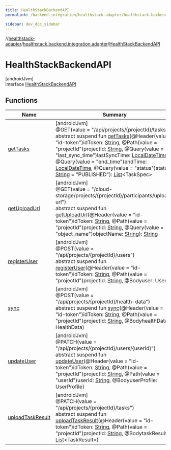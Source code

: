 ```yaml
---
title: HealthStackBackendAPI
permalink: /backend-integration/healthstack-adapter/healthstack.backend.integration.adapter/-health-stack-backend-a-p-i/index.html

sidebar: dev_doc_sidebar
---
```

//[healthstack-adapter](../../../index.html)/[healthstack.backend.integration.adapter](../index.html)/[HealthStackBackendAPI](index.html)



# HealthStackBackendAPI



[androidJvm]\
interface [HealthStackBackendAPI](index.html)



## Functions


| Name | Summary |
|---|---|
| [getTasks](get-tasks.html) | [androidJvm]<br>@GET(value = &quot;/api/projects/{projectId}/tasks&quot;)<br>abstract suspend fun [getTasks](get-tasks.html)(@Header(value = &quot;id-token&quot;)idToken: [String](https://kotlinlang.org/api/latest/jvm/stdlib/kotlin/-string/index.html), @Path(value = &quot;projectId&quot;)projectId: [String](https://kotlinlang.org/api/latest/jvm/stdlib/kotlin/-string/index.html), @Query(value = &quot;last_sync_time&quot;)lastSyncTime: [LocalDateTime](https://developer.android.com/reference/kotlin/java/time/LocalDateTime.html), @Query(value = &quot;end_time&quot;)endTime: [LocalDateTime](https://developer.android.com/reference/kotlin/java/time/LocalDateTime.html), @Query(value = &quot;status&quot;)status: [String](https://kotlinlang.org/api/latest/jvm/stdlib/kotlin/-string/index.html) = &quot;PUBLISHED&quot;): [List](https://kotlinlang.org/api/latest/jvm/stdlib/kotlin.collections/-list/index.html)&lt;TaskSpec&gt; |
| [getUploadUrl](get-upload-url.html) | [androidJvm]<br>@GET(value = &quot;/cloud-storage/projects/{projectId}/participants/upload-url&quot;)<br>abstract suspend fun [getUploadUrl](get-upload-url.html)(@Header(value = &quot;id-token&quot;)idToken: [String](https://kotlinlang.org/api/latest/jvm/stdlib/kotlin/-string/index.html), @Path(value = &quot;projectId&quot;)projectId: [String](https://kotlinlang.org/api/latest/jvm/stdlib/kotlin/-string/index.html), @Query(value = &quot;object_name&quot;)objectName: [String](https://kotlinlang.org/api/latest/jvm/stdlib/kotlin/-string/index.html)): [String](https://kotlinlang.org/api/latest/jvm/stdlib/kotlin/-string/index.html) |
| [registerUser](register-user.html) | [androidJvm]<br>@POST(value = &quot;/api/projects/{projectId}/users&quot;)<br>abstract suspend fun [registerUser](register-user.html)(@Header(value = &quot;id-token&quot;)idToken: [String](https://kotlinlang.org/api/latest/jvm/stdlib/kotlin/-string/index.html), @Path(value = &quot;projectId&quot;)projectId: [String](https://kotlinlang.org/api/latest/jvm/stdlib/kotlin/-string/index.html), @Bodyuser: User) |
| [sync](sync.html) | [androidJvm]<br>@POST(value = &quot;/api/projects/{projectId}/health-data&quot;)<br>abstract suspend fun [sync](sync.html)(@Header(value = &quot;id-token&quot;)idToken: [String](https://kotlinlang.org/api/latest/jvm/stdlib/kotlin/-string/index.html), @Path(value = &quot;projectId&quot;)projectId: [String](https://kotlinlang.org/api/latest/jvm/stdlib/kotlin/-string/index.html), @BodyhealthData: HealthData) |
| [updateUser](update-user.html) | [androidJvm]<br>@PATCH(value = &quot;/api/projects/{projectId}/users/{userId}&quot;)<br>abstract suspend fun [updateUser](update-user.html)(@Header(value = &quot;id-token&quot;)idToken: [String](https://kotlinlang.org/api/latest/jvm/stdlib/kotlin/-string/index.html), @Path(value = &quot;projectId&quot;)projectId: [String](https://kotlinlang.org/api/latest/jvm/stdlib/kotlin/-string/index.html), @Path(value = &quot;userId&quot;)userId: [String](https://kotlinlang.org/api/latest/jvm/stdlib/kotlin/-string/index.html), @BodyuserProfile: UserProfile) |
| [uploadTaskResult](upload-task-result.html) | [androidJvm]<br>@PATCH(value = &quot;/api/projects/{projectId}/tasks&quot;)<br>abstract suspend fun [uploadTaskResult](upload-task-result.html)(@Header(value = &quot;id-token&quot;)idToken: [String](https://kotlinlang.org/api/latest/jvm/stdlib/kotlin/-string/index.html), @Path(value = &quot;projectId&quot;)projectId: [String](https://kotlinlang.org/api/latest/jvm/stdlib/kotlin/-string/index.html), @BodytaskResult: [List](https://kotlinlang.org/api/latest/jvm/stdlib/kotlin.collections/-list/index.html)&lt;TaskResult&gt;) |

